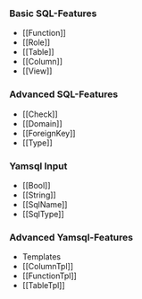 ### Basic SQL-Features

* [[Function]]
* [[Role]]
* [[Table]]
 * [[Column]]
* [[View]]

### Advanced SQL-Features
* [[Check]]
* [[Domain]]
* [[ForeignKey]]
* [[Type]]

### Yamsql Input
* [[Bool]]
* [[String]]
* [[SqlName]]
* [[SqlType]]

### Advanced Yamsql-Features
* Templates
 * [[ColumnTpl]]
 * [[FunctionTpl]]
 * [[TableTpl]]

